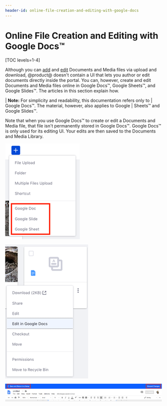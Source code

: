 ```yaml
---
header-id: online-file-creation-and-editing-with-google-docs
---
```


# Online File Creation and Editing with Google Docs™

[TOC levels=1-4]

Although you can 
[add](/docs/7-2/user/-/knowledge_base/u/adding-files-to-a-document-library#using-the-add-menu) 
and 
[edit](/docs/7-2/user/-/knowledge_base/u/checking-out-and-editing-files) 
Documents and Media files via upload and download, @product@ doesn't contain a 
UI that lets you author or edit documents directly inside the portal. You can, 
however, create and edit Documents and Media files online in Google Docs&trade;, 
Google Sheets&trade;, and Google Slides&trade;. The articles in this section 
explain how. 

| **Note:** For simplicity and readability, this documentation refers only to 
| Google Docs&trade;. The material, however, also applies to Google 
| Sheets&trade; and Google Slides&trade;. 

Note that when you use Google Docs&trade; to create or edit a Documents and 
Media file, that file isn't permanently stored in Google Docs&trade;. Google 
Docs&trade; is only used for its editing UI. Your edits are then saved to the 
Documents and Media Library. 

![Figure 1: You can create new Google documents in Documents and Media.](../../../../images/google-docs-new.png)

![Figure 2: You can also use Google's document editor to edit existing Documents and Media files.](../../../../images/google-docs-edit.png)

![Figure 3: When using Google's document editor, you can save or discard your changes via the editor's toolbar.](../../../../images/google-docs-save-discard.png)

